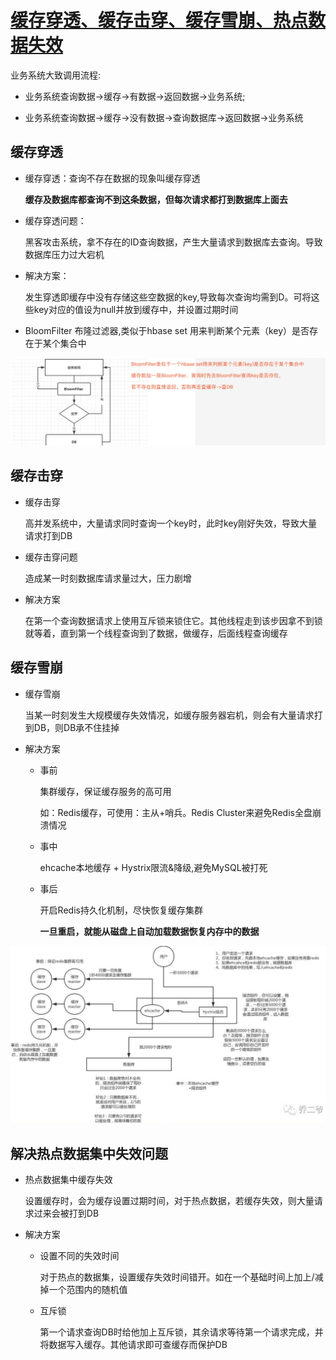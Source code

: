 # [缓存穿透、缓存击穿、缓存雪崩、热点数据失效](https://juejin.im/post/5c9a67ac6fb9a070cb24bf34)

业务系统大致调用流程:

+ 业务系统查询数据->缓存->有数据->返回数据->业务系统;

+ 业务系统查询数据->缓存->没有数据->查询数据库->返回数据->业务系统

## 缓存穿透

+ 缓存穿透：查询不存在数据的现象叫缓存穿透

    **缓存及数据库都查询不到这条数据，但每次请求都打到数据库上面去**
    
+ 缓存穿透问题：

    黑客攻击系统，拿不存在的ID查询数据，产生大量请求到数据库去查询。导致数据库压力过大宕机
    
+ 解决方案：

    发生穿透即缓存中没有存储这些空数据的key,导致每次查询均需到D。可将这些key对应的值设为null并放到缓存中，并设置过期时间
    
+ BloomFilter 布隆过滤器,类似于hbase set 用来判断某个元素（key）是否存在于某个集合中

![](resources/images/1.jpg)   

## 缓存击穿

+ 缓存击穿

  高并发系统中，大量请求同时查询一个key时，此时key刚好失效，导致大量请求打到DB
  
+ 缓存击穿问题

  造成某一时刻数据库请求量过大，压力剧增
  
+ 解决方案

  在第一个查询数据请求上使用互斥锁来锁住它。其他线程走到该步因拿不到锁就等着，直到第一个线程查询到了数据，做缓存，后面线程查询缓存
  
## 缓存雪崩

+ 缓存雪崩

  当某一时刻发生大规模缓存失效情况，如缓存服务器宕机，则会有大量请求打到DB，则DB承不住挂掉
  
+ 解决方案

  + 事前

      集群缓存，保证缓存服务的高可用
      
      如：Redis缓存，可使用：主从+哨兵。Redis Cluster来避免Redis全盘崩溃情况
  
  + 事中
  
      ehcache本地缓存 + Hystrix限流&降级,避免MySQL被打死

  + 事后
  
      开启Redis持久化机制，尽快恢复缓存集群
      
      **一旦重启，就能从磁盘上自动加载数据恢复内存中的数据**
      
![](resources/images/2.jpg)    

## 解决热点数据集中失效问题

+ 热点数据集中缓存失效

  设置缓存时，会为缓存设置过期时间，对于热点数据，若缓存失效，则大量请求过来会被打到DB
  
+ 解决方案

  + 设置不同的失效时间
  
    对于热点的数据集，设置缓存失效时间错开。如在一个基础时间上加上/减掉一个范围内的随机值
    
  + 互斥锁
  
    第一个请求查询DB时给他加上互斥锁，其余请求等待第一个请求完成，并将数据写入缓存。其他请求即可查缓存而保护DB   
      
  
     
